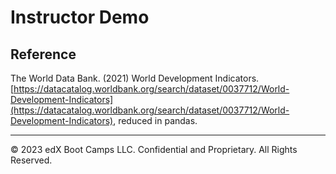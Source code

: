# Instructor Demo

## Reference

The World Data Bank. (2021) World Development Indicators. [https://datacatalog.worldbank.org/search/dataset/0037712/World-Development-Indicators](https://datacatalog.worldbank.org/search/dataset/0037712/World-Development-Indicators), reduced in pandas.

- - -

© 2023 edX Boot Camps LLC. Confidential and Proprietary. All Rights Reserved.
